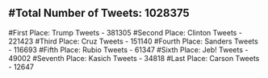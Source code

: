 #Total Number of Tweets: 1028375 
---
#First Place: Trump Tweets - 381305
#Second Place: Clinton Tweets - 221423
#Third Place: Cruz Tweets - 151140
#Fourth Place: Sanders Tweets - 116693
#Fifth Place: Rubio Tweets - 61347
#Sixth Place: Jeb! Tweets - 49002
#Seventh Place: Kasich Tweets - 34818
#Last Place: Carson Tweets - 12647
